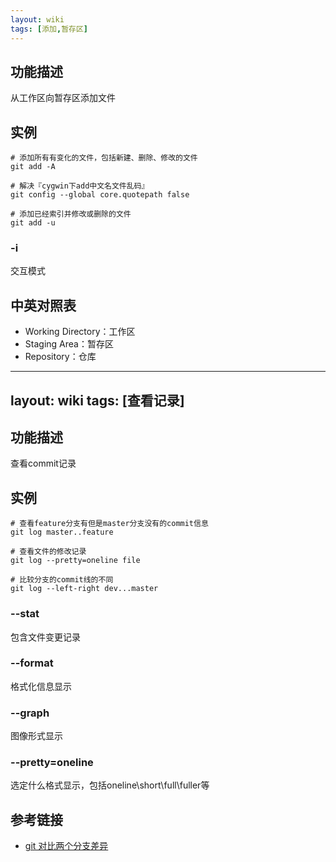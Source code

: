 ```yaml
---
layout: wiki
tags: [添加,暂存区]
---
```


## 功能描述

从工作区向暂存区添加文件

## 实例

```shell
# 添加所有有变化的文件，包括新建、删除、修改的文件
git add -A

# 解决『cygwin下add中文名文件乱码』
git config --global core.quotepath false

# 添加已经索引并修改或删除的文件
git add -u
```

### -i

交互模式

## 中英对照表

* Working Directory：工作区
* Staging Area：暂存区
* Repository：仓库


---
layout: wiki
tags: [查看记录]
---

## 功能描述

查看commit记录

## 实例

```shell
# 查看feature分支有但是master分支没有的commit信息
git log master..feature

# 查看文件的修改记录
git log --pretty=oneline file

# 比较分支的commit线的不同
git log --left-right dev...master
```

### --stat

包含文件变更记录

### --format

格式化信息显示

### --graph

图像形式显示

### --pretty=oneline

选定什么格式显示，包括oneline\short\full\fuller等


## 参考链接

* [git 对比两个分支差异](https://blog.csdn.net/u011240877/article/details/52586664)
